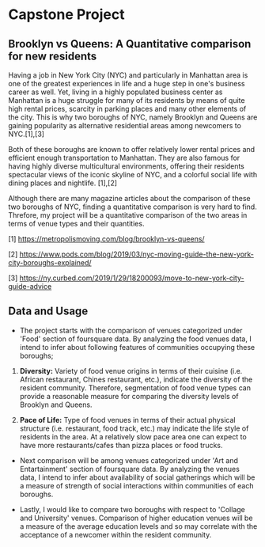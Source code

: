 # Capstone Project

## **Brooklyn vs Queens: A Quantitative comparison for new residents**

Having a job in New York City (NYC) and particularly in Manhattan area is
one of the greatest experiences in life and a huge step in one's 
business career as well. Yet, living in a highly populated business center 
as Manhattan is a huge struggle for many of its residents by means of quite 
high rental prices, scarcity in parking places and many other elements of the 
city. This is why two boroughs of NYC, namely Brooklyn and Queens are gaining
popularity as alternative residential areas among newcomers to NYC.[1],[3]

Both of these boroughs are known to offer relatively lower rental prices and 
efficient enough transportation to Manhattan. They are also famous for having
highly diverse multicultural environments, offering their residents spectacular 
views of the iconic skyline of NYC, and a colorful social life with dining places
and nightlife. [1],[2]

Although there are many magazine articles about the comparison of these two boroughs
of NYC, finding a quantitative comparison is very hard to find. Threfore, my project
will be a quantitative comparison of the two areas in terms of venue types and 
their quantities.


[1] https://metropolismoving.com/blog/brooklyn-vs-queens/

[2] https://www.pods.com/blog/2019/03/nyc-moving-guide-the-new-york-city-boroughs-explained/

[3] https://ny.curbed.com/2019/1/29/18200093/move-to-new-york-city-guide-advice


## **Data and Usage**

- The project starts with the comparison of venues categorized under 'Food' section of 
foursquare data. By analyzing the food venues data, I intend to infer about following 
features of communities occupying these boroughs;

1. **Diversity:** Variety of food venue origins in terms of their cuisine (i.e. African
restaurant, Chines restaurant, etc.), indicate the diversity of the resident community.
Therefore, segmentation of food venue types can provide a reasonable measure for
comparing the diversity levels of Brooklyn and Queens.

2. **Pace of Life:** Type of food venues in terms of their actual physical structure (i.e. 
restaurant, food track, etc.) may indicate the life style of residents in the area. 
At a relatively slow pace area one can expect to have more restaurants/cafes than 
pizza places or food trucks. 

- Next comparison will be among venues categorized under 'Art and Entartainment' section 
of foursquare data. By analyzing the venues data, I intend to infer about availability 
of social gatherings which will be a measure of strength of social interactions within 
communities of each boroughs.

- Lastly, I would like to compare two boroughs with respect to 'Collage and 
University' venues. Comparison of higher education venues will be a measure of the
average education levels and so may correlate with the acceptance of a newcomer within
the resident community.
